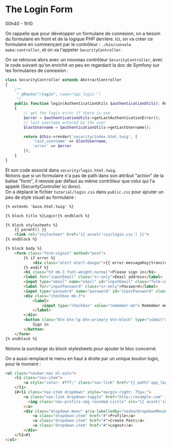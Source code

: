 # The Login Form

00h40 - 1h10

On rappelle que pour développer un formulaire de connexion, on a besoin du
formulaire en front et de la logique PHP derrière. 
Ici, on va créer ce formulaire en commençant par le contrôleur :
`./bin/console make:controller`, et on va l'appeler `SecurityController`.

On se retrouve alors avec un nouveau contrôleur `SecurityController`, avec le code
suivant qu'on enrichit un peu en regardant la doc de Symfony sur les formulaires
de connexion :
```PHP
class SecurityController extends AbstractController
{    
    /**
     * @Route("/login", name="app_login ")
     */
    public function login(AuthenticationUtils $authenticationUtils): Response
    {
        // get the login error if there is one
        $error = $authenticationUtils->getLastAuthenticationError();
        // last username entered by the user
        $lastUsername = $authenticationUtils->getLastUsername();

        return $this->render('security/index.html.twig', [
            'last_username' => $lastUsername,
            'error' => $error
        ]);
    }
}
```

Et son code associé dans `security/login.html.twig`.  
Notons que si un formulaire n'a pas de path dans son attribut "action" de 
la balise "form", il renvoie par défaut au même contrôleur que celui qui 
l'a appelé (SecurityController ici donc).  
On a déplacé le fichier `tutorial/login.css` dans `public.css` pour ajouter 
un peu de style visuel au formulaire : 
```HTML
{% extends 'base.html.twig' %}

{% block title %}Login!{% endblock %}

{% block stylesheets %}
    {{ parent() }}
    <link rel="stylesheet" href="{{ asset('css/login.css') }}">
{% endblock %}

{% block body %}
    <form class="form-signin" method="post">
        {% if error %}
            <div class="alert alert-danger">{{ error.messageKey|trans(error.messageData, 'security') }}</div>
        {% endif %}
        <h1 class="h3 mb-3 font-weight-normal">Please sign in</h1>
        <label for="inputEmail" class="sr-only">Email address</label>
        <input type="email" name="email" id="inputEmail" class="form-control" placeholder="Email address" required autofocus>
        <label for="inputPassword" class="sr-only">Password</label>
        <input type="password" name="password" id="inputPassword" class="form-control" placeholder="Password" required>
        <div class="checkbox mb-3">
            <label>
                <input type="checkbox" value="remember-me"> Remember me
            </label>
        </div>
        <button class="btn btn-lg btn-primary btn-block" type="submit">
            Sign in
        </button>
    </form>
{% endblock %}
```

Notons la surcharge du block stylesheets pour ajouter le bloc concerné.

On a aussi remplacé le menu en haut à droite par un unique bouton login, pour
le moment : 
```HTML
<ul class="navbar-nav ml-auto">
    <li class="nav-item">
        <a style="color: #fff;" class="nav-link" href="{{ path('app_login') }}">Login</a>
    </li>
    {#<li class="nav-item dropdown" style="margin-right: 75px;">
        <a class="nav-link dropdown-toggle" href="http://example.com" id="navbarDropdownMenuLink" data-toggle="dropdown" aria-haspopup="true" aria-expanded="false">
          <img class="nav-profile-img rounded-circle" src="{{ asset('images/astronaut-profile.png') }}">
        </a>
        <div class="dropdown-menu" aria-labelledby="navbarDropdownMenuLink">
            <a class="dropdown-item" href="#">Profile</a>
            <a class="dropdown-item" href="#">Create Post</a>
            <a class="dropdown-item" href="#">Logout</a>
        </div>
    </li>#}
</ul>
```